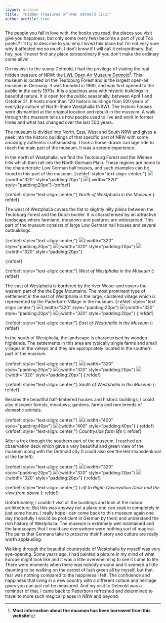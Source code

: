 ```yaml
---
layout: archive
title:  "Hidden Treasures of NRW: Detmold (2/2)"
author_profile: true
---
```

The people you fall in love with, the books you read, the places you visit give you happiness; but only some (very few) become a part of you! Too poetic? I’ll try to describe to you why I loved this place but I’m not very sure why it affected me so much. I don’t know if I will call it extraordinary. But hey, you’ll never find any place extraordinary if you don’t make the ordinary come alive!

On my visit to the sunny Detmold, I had the privilege of visiting the real hidden treasure of NRW: the [LWL Open Air Museum Detmold](https://www.lwl-freilichtmuseum-detmold.de/en/)[^1]. This museum is located on the Teutoburg Forest and is the largest open-air museum in Germany. It was founded in 1960, and was first opened to the public in the early 1970s. It is a spacious area with historic buildings in beautiful nature. It is open for the public seasonally, between April 1 and October 31. It hosts more than 120 historic buildings from 500 years of everyday culture of North-Rhine Westphalia (NRW). The historic houses were dismantled at the original location and rebuilt in the museum. A walk through this museum tells us how people used to live and work in former times and what has changed over the last 500 years.

The museum is divided into North, East, West and South NRW and gives a peek into the historic buildings of that specific part of NRW with some amazingly authentic craftsmanship. I took a horse-drawn carriage ride to reach the main part of the museum. It was a serene experience. 

In the north of Westphalia, we find the Teutoburg Forest and the Wiehen hills which then roll into the North Germain Plain. These regions are home to the characteristic Low German hall houses, and such examples can be found in this part of the museum. 
{:refdef: style="text-align: center;"}
![](/images/Detmold_North1.jpg){:width="320" style="padding:20px"} 
![](/images/Detmold_North2.jpg){:width="320" style="padding:20px"} 
{:refdef}

{:refdef: style="text-align: center;"}
*North of Westphalia in the Museum*
{: refdef}

The west of Westphalia covers the flat to slightly hilly plains between the Teutoburg Forest and the Dutch border. It is characterised by an attractive landscape where farmland, meadows and pastures are widespread. This part of the museum consists of large Low German hall houses and several outbuildings.

{:refdef: style="text-align: center;"}
![](/images/Detmold_West1.jpg){:width="320" style="padding:20px"} 
![](/images/Detmold_West2.jpg){:width="320" style="padding:20px"} 
![](/images/Detmold_West3.jpg){:width="320" style="padding:20px"} 

{:refdef} 

{:refdef: style="text-align: center;"}
*West of Westphalia in the Museum*
{: refdef}

The east of Westphalia is bordered by the river Weser and covers the western part of the the Egge Mountains. The most prominent type of settlement in the east of Westphalia is the large, clustered village which is represented by the Paderborn Village in the museum. 
{:refdef: style="text-align: center;"}
![](/images/Detmold_East1.jpg){:width="320" style="padding:20px"} 
![](/images/Detmold_East2.jpg){:width="320" style="padding:20px"} 
![](/images/Detmold_East5.jpg){:width="320" style="padding:20px"} 
{:refdef} 

{:refdef: style="text-align: center;"}
*East of Westphalia in the Museum*
{: refdef}

In the south of Westphalia, the landscape is characterised by wooden highlands. The settlements in this area are typically single farms and small villages in the valleys and they are appropriately located in the southern part of the museum.

{:refdef: style="text-align: center;"}
![](/images/Detmold_South1.jpg){:width="320" style="padding:20px"} 
![](/images/Detmold_South2.jpg){:width="320" style="padding:20px"} 
![](/images/Detmold_South3.jpg){:width="320" style="padding:20px"} 
{:refdef}

{:refdef: style="text-align: center;"}
*South of Westphalia in the Museum*
{: refdef}

Besides the beautiful half-timbered houses and historic buildings, I could also discover forests, meadows, gardens, farms and rare breeds of domestic animals. 

{:refdef: style="text-align: center;"}
![](/images/Detmold_Other.jpg){:width="400" style="padding:40px"} 
![](/images/Detmold_Other1.jpg){:width="400" style="padding:40px"} 
{:refdef}
{:refdef: style="text-align: center;"}
*Countryside farm life*
{: refdef}

After a trek through the southern part of the museum, I reached an observation deck which gave a very beautiful and green view of the museum along with the Detmold city (I could also see the Herrmansdenkmal at the far left). 

{:refdef: style="text-align: center;"}
![](/images/Detmold_Other3.jpg){:width="320" style="padding:20px"} 
![](/images/Detmold_Other2.jpg){:width="320" style="padding:20px"} 
![](/images/Detmold_Other4.jpg){:width="320" style="padding:20px"} 
{:refdef} 

{:refdef: style="text-align: center;"}
*Left to Right: Observation Deck and the view from above*
{: refdef}

Unfortunately, I couldn't visit all the buildings and look at the indoor architecture. But this was anyway not a place one can soak in completely in just some hours. I really hope I can come back to this museum again one day (hopefully I would be proficient in German by then) and understand the rich history of Westphalia. The museum is extremely well maintained and the landscapes that I could see everywhere were nothing sort of magical. The pains that Germans take to preserve their history and culture are really worth applauding.

Walking through the beautiful countryside of Westphalia by myself was very eye-opening. Some years ago, I had painted a picture in my mind of what Europe might look like and it was a little overwhelming to see it come to life. There were moments when there was nobody around and it seemed a little daunting to be walking on the carpet of lush green all by myself, but that fear was nothing compared to the happiness I felt. The confidence and happiness that living in a new country with a different culture and heritage gives you can just not be measured. And my visit to Detmold was a reminder of that. I came back to Paderborn refreshed and determined to travel to more such magical places in NRW and beyond.

[^1]: **Most information about the museum has been borrowed from this website!**